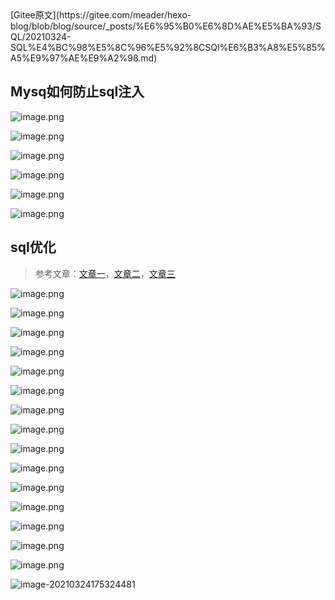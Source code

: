 <div style="text-align: center;"></div>
[Gitee原文](https://gitee.com/meader/hexo-blog/blob/blog/source/_posts/%E6%95%B0%E6%8D%AE%E5%BA%93/SQL/20210324-SQL%E4%BC%98%E5%8C%96%E5%92%8CSQl%E6%B3%A8%E5%85%A5%E9%97%AE%E9%A2%98.md)

<!-- more -->

## Mysq如何防止sql注入



![image.png](https://github.com/wuwenyishi/pages/raw/gh-pages/image/others/1616577043492-442c592a-804e-4088-b2c9-638a75b161e2.png)

![image.png](https://github.com/wuwenyishi/pages/raw/gh-pages/image/others/1616577087040-e9f6cd55-6e3e-4222-b765-0a92dba38d06.png)

![image.png](https://github.com/wuwenyishi/pages/raw/gh-pages/image/others/1616577122583-79d2acfc-d7f7-4621-a111-377d794dc8ed.png)

![image.png](https://github.com/wuwenyishi/pages/raw/gh-pages/image/others/1616577268648-ffe8d2d7-47a1-4950-a640-13536b8995a2.png)

![image.png](https://github.com/wuwenyishi/pages/raw/gh-pages/image/others/1616577373081-556a9755-06b5-468c-b408-6300bb732919.png)

![image.png](https://github.com/wuwenyishi/pages/raw/gh-pages/image/others/1616577415889-ba502d4b-200a-4001-b248-74fb0a392ec4.png)



##  sql优化 

> 参考文章：[文章一](https://blog.csdn.net/qq_38789941/article/details/83744271)，[文章二](http://www.360doc.com/content/19/0131/15/16619343_812364509.shtml)，[文章三](https://database.51cto.com/art/202008/623584.htm)



![image.png](https://github.com/wuwenyishi/pages/raw/gh-pages/image/others/1616578389551-55a77709-b74e-4540-ae8f-04b5e4179322.png)

![image.png](https://github.com/wuwenyishi/pages/raw/gh-pages/image/others/1616578441174-96b41421-3b20-40f0-9fd1-48eb450ea3df.png)

![image.png](https://github.com/wuwenyishi/pages/raw/gh-pages/image/others/1616578463749-932b1d5a-0af6-4e0d-a631-821d61d0f2c1.png)

![image.png](https://github.com/wuwenyishi/pages/raw/gh-pages/image/others/1616578525260-6a9732d6-9fa4-487a-bba3-988e62a88cc4.png)

![image.png](https://github.com/wuwenyishi/pages/raw/gh-pages/image/others/1616578758297-eb44d2e5-a1d4-485d-8b2f-ad6f509113ab.png)





![image.png](https://github.com/wuwenyishi/pages/raw/gh-pages/image/others/1616577654854-44419b96-5af4-44b2-b389-d00314469079.png)

![image.png](https://github.com/wuwenyishi/pages/raw/gh-pages/image/others/1616577693679-2c2663b4-5efd-401f-aa98-57b5061806e1.png)

![image.png](https://github.com/wuwenyishi/pages/raw/gh-pages/image/others/1616577751426-63b9766f-35d1-4687-bb88-c62324292220.png)

![image.png](https://github.com/wuwenyishi/pages/raw/gh-pages/image/others/1616577825406-1ed6ee37-a0ed-43f8-9851-56531236c3ff.png)

![image.png](https://github.com/wuwenyishi/pages/raw/gh-pages/image/others/1616577960384-46bfe1d5-528f-4431-8c29-960672e1511b.png)

![image.png](https://github.com/wuwenyishi/pages/raw/gh-pages/image/others/1616578045790-15018eba-4314-482f-8eb7-a77058b40e82.png)

![image.png](https://github.com/wuwenyishi/pages/raw/gh-pages/image/others/1616578168179-dbf58c50-3575-475f-a6d1-cef3fd469276.png)

![image.png](https://github.com/wuwenyishi/pages/raw/gh-pages/image/others/1616578207948-033e7d81-2693-4b3e-8cd9-37203abf5a77.png)

![image.png](https://github.com/wuwenyishi/pages/raw/gh-pages/image/others/1616578269256-50e74199-38ea-4d0b-9578-89a0fc62191e.png)

![image.png](https://github.com/wuwenyishi/pages/raw/gh-pages/image/others/1616579091545-5c28d7c4-ecbe-43db-b31d-736843686929.png)

![image-20210324175324481](https://github.com/wuwenyishi/pages/raw/gh-pages/image/others/image-20210324175324481.png)